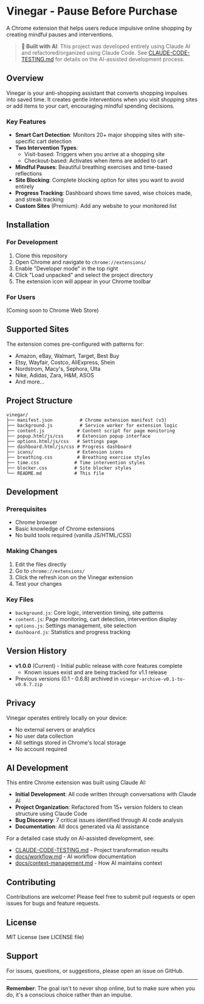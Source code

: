# Vinegar - Pause Before Purchase

A Chrome extension that helps users reduce impulsive online shopping by creating mindful pauses and interventions.

> **🤖 Built with AI**: This project was developed entirely using Claude AI and refactored/organized using Claude Code. See [CLAUDE-CODE-TESTING.md](CLAUDE-CODE-TESTING.md) for details on the AI-assisted development process.

## Overview

Vinegar is your anti-shopping assistant that converts shopping impulses into saved time. It creates gentle interventions when you visit shopping sites or add items to your cart, encouraging mindful spending decisions.

### Key Features

- **Smart Cart Detection**: Monitors 20+ major shopping sites with site-specific cart detection
- **Two Intervention Types**:
  - Visit-based: Triggers when you arrive at a shopping site
  - Checkout-based: Activates when items are added to cart
- **Mindful Pauses**: Beautiful breathing exercises and time-based reflections
- **Site Blocking**: Complete blocking option for sites you want to avoid entirely
- **Progress Tracking**: Dashboard shows time saved, wise choices made, and streak tracking
- **Custom Sites** (Premium): Add any website to your monitored list

## Installation

### For Development

1. Clone this repository
2. Open Chrome and navigate to `chrome://extensions/`
3. Enable "Developer mode" in the top right
4. Click "Load unpacked" and select the project directory
5. The extension icon will appear in your Chrome toolbar

### For Users

(Coming soon to Chrome Web Store)

## Supported Sites

The extension comes pre-configured with patterns for:
- Amazon, eBay, Walmart, Target, Best Buy
- Etsy, Wayfair, Costco, AliExpress, Shein
- Nordstrom, Macy's, Sephora, Ulta
- Nike, Adidas, Zara, H&M, ASOS
- And more...

## Project Structure

```
vinegar/
├── manifest.json          # Chrome extension manifest (v3)
├── background.js          # Service worker for extension logic
├── content.js            # Content script for page monitoring
├── popup.html/js/css     # Extension popup interface
├── options.html/js/css   # Settings page
├── dashboard.html/js/css # Progress dashboard
├── icons/                # Extension icons
├── breathing.css         # Breathing exercise styles
├── time.css             # Time intervention styles
├── blocker.css          # Site blocker styles
└── README.md            # This file
```

## Development

### Prerequisites
- Chrome browser
- Basic knowledge of Chrome extensions
- No build tools required (vanilla JS/HTML/CSS)

### Making Changes
1. Edit the files directly
2. Go to `chrome://extensions/`
3. Click the refresh icon on the Vinegar extension
4. Test your changes

### Key Files
- `background.js`: Core logic, intervention timing, site patterns
- `content.js`: Page monitoring, cart detection, intervention display
- `options.js`: Settings management, site selection
- `dashboard.js`: Statistics and progress tracking

## Version History

- **v1.0.0** (Current) - Initial public release with core features complete
  - Known issues exist and are being tracked for v1.1 release
- Previous versions (0.1 - 0.6.8) archived in `vinegar-archive-v0.1-to-v0.6.7.zip`

## Privacy

Vinegar operates entirely locally on your device:
- No external servers or analytics
- No user data collection
- All settings stored in Chrome's local storage
- No account required

## AI Development

This entire Chrome extension was built using Claude AI:
- **Initial Development**: All code written through conversations with Claude AI
- **Project Organization**: Refactored from 15+ version folders to clean structure using Claude Code
- **Bug Discovery**: 7 critical issues identified through AI code analysis
- **Documentation**: All docs generated via AI assistance

For a detailed case study on AI-assisted development, see:
- [CLAUDE-CODE-TESTING.md](CLAUDE-CODE-TESTING.md) - Project transformation results
- [docs/workflow.md](docs/workflow.md) - AI workflow documentation
- [docs/context-management.md](docs/context-management.md) - How AI maintains context

## Contributing

Contributions are welcome! Please feel free to submit pull requests or open issues for bugs and feature requests.

## License

MIT License (see LICENSE file)

## Support

For issues, questions, or suggestions, please open an issue on GitHub.

---

**Remember**: The goal isn't to never shop online, but to make sure when you do, it's a conscious choice rather than an impulse.